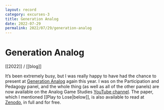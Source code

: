 ```yaml
---
layout: record
category: excurses-3
title: Generation Analog
date: 2022-07-29
permalink: 2022/07/29/generation-analog
---
```


# Generation Analog

[[2022]] / [[blog]]

It’s been extremely busy, but I was really happy to have had the chance to present at [Generation Analog](https://analoggamestudies.org/generation-analog-2022/) again this year. I was on the Participation and Pedagogy panel, and the whole thing (as well as all of the other panels) are now available on the Analog Game Studies [YouTube channel](https://youtu.be/oU_8wr6FGkU). The paper, which I mentioned [[Play to Lose|below]], is also available to read at [Zenodo](https://zenodo.org/record/6932651), in full and for free.
